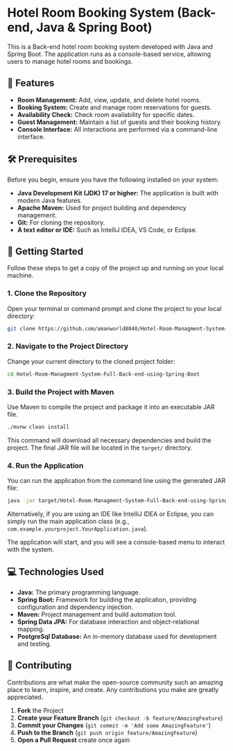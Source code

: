 # Hotel Room Booking System (Back-end, Java & Spring Boot)

This is a Back-end hotel room booking system developed with Java and Spring Boot. The application runs as a console-based service, allowing users to manage hotel rooms and bookings.

## 🌟 Features
- **Room Management:** Add, view, update, and delete hotel rooms.
- **Booking System:** Create and manage room reservations for guests.
- **Availability Check:** Check room availability for specific dates.
- **Guest Management:** Maintain a list of guests and their booking history.
- **Console Interface:** All interactions are performed via a command-line interface.

## 🛠️ Prerequisites
Before you begin, ensure you have the following installed on your system:
- **Java Development Kit (JDK) 17 or higher:** The application is built with modern Java features.
- **Apache Maven:** Used for project building and dependency management.
- **Git:** For cloning the repository.
- **A text editor or IDE:** Such as IntelliJ IDEA, VS Code, or Eclipse.

## 🚀 Getting Started
Follow these steps to get a copy of the project up and running on your local machine.

### 1. Clone the Repository
Open your terminal or command prompt and clone the project to your local directory:
```bash
git clone https://github.com/amanworld8040/Hotel-Room-Managment-System-Full-Back-end-using-Spring-Boot.git
```

### 2. Navigate to the Project Directory
Change your current directory to the cloned project folder:
```bash
cd Hotel-Room-Managment-System-Full-Back-end-using-Spring-Boot
```

### 3. Build the Project with Maven
Use Maven to compile the project and package it into an executable JAR file.
```bash
./mvnw clean install
```
This command will download all necessary dependencies and build the project. The final JAR file will be located in the `target/` directory.

### 4. Run the Application
You can run the application from the command line using the generated JAR file:
```bash
java -jar target/Hotel-Room-Managment-System-Full-Back-end-using-Spring-Boot-0.0.1-SNAPSHOT.jar
```
Alternatively, if you are using an IDE like IntelliJ IDEA or Eclipse, you can simply run the main application class (e.g., `com.example.yourproject.YourApplication.java`).

The application will start, and you will see a console-based menu to interact with the system.

## 💻 Technologies Used
- **Java:** The primary programming language.
- **Spring Boot:** Framework for building the application, providing configuration and dependency injection.
- **Maven:** Project management and build automation tool.
- **Spring Data JPA:** For database interaction and object-relational mapping.
- **PostgreSql Database:** An in-memory database used for development and testing.

## 🤝 Contributing
Contributions are what make the open-source community such an amazing place to learn, inspire, and create. Any contributions you make are greatly appreciated.

1. **Fork** the Project
2. **Create your Feature Branch** (`git checkout -b feature/AmazingFeature`)
3. **Commit your Changes** (`git commit -m 'Add some AmazingFeature'`)
4. **Push to the Branch** (`git push origin feature/AmazingFeature`)
5. **Open a Pull Request** create once again
